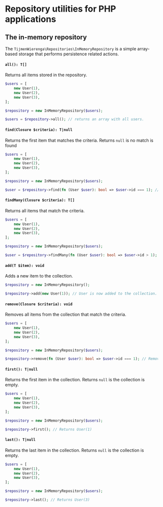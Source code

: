 # Repository utilities for PHP applications

## The in-memory repository

The `TijmenWierenga\Repositories\InMemoryRepository` is a simple array-based storage that performs persistence related actions.

#### `all(): T[]`
Returns all items stored in the repository.

```php
$users = [
    new User(1),
    new User(2),
    new User(3),
];

$repository = new InMemoryRepository($users);

$users = $repository->all(); // returns an array with all users.
```

#### `find(Closure $criteria): T|null`
Returns the first item that matches the criteria. Returns `null` is no match is found

```php
$users = [
    new User(1),
    new User(2),
    new User(3),
];

$repository = new InMemoryRepository($users);

$user = $repository->find(fn (User $user): bool => $user->id === 1); // Returns user with ID of 1.
```

#### `findMany(Closure $criteria): T[]`
Returns all items that match the criteria.

```php
$users = [
    new User(1),
    new User(2),
    new User(3),
];

$repository = new InMemoryRepository($users);

$user = $repository->findMany(fn (User $user): bool => $user->id > 1); // Returns all users with a ID greater than 1.
```


#### `add(T $item): void`
Adds a new item to the collection.

```php
$repository = new InMemoryRepository();

$repository->add(new User(1)); // User is now added to the collection.
```

#### `remove(Closure $criteria): void`
Removes all items from the collection that match the criteria.

```php
$users = [
    new User(1),
    new User(2),
    new User(3),
];

$repository = new InMemoryRepository($users);

$repository->remove(fn (User $user): bool => $user->id === 1); // Removes user with an ID of 1.
```

#### `first(): T|null`
Returns the first item in the collection. Returns `null` is the collection is empty.

```php
$users = [
    new User(1),
    new User(2),
    new User(3),
];

$repository = new InMemoryRepository($users);

$repository->first(); // Returns User(1)
```

#### `last(): T|null`
Returns the last item in the collection. Returns `null` is the collection is empty.

```php
$users = [
    new User(1),
    new User(2),
    new User(3),
];

$repository = new InMemoryRepository($users);

$repository->last(); // Returns User(3)
```

